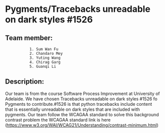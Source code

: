 # Pygments/Tracebacks unreadable on dark styles #1526
## Team member: 
               1. Sum Wan Fu
               2. Chandaro Mey
               3. Yuting Wang
               4. Chirag Garg
               5. Guanqi Li
## Description:
Our team is from the course Software Process Improvement at University of Adelaide. We have chosen Tracebacks unreadable on dark styles #1526 fo Pygments to contribute.#1526 is that python tracebacks include content that is essentially unreadable on dark styles that are included with pygments. Our team follow the WCAGAA standard to solve this background contrast problem the WCAGAA standard link is here (https://www.w3.org/WAI/WCAG21/Understanding/contrast-minimum.html)
  
 
   
   
